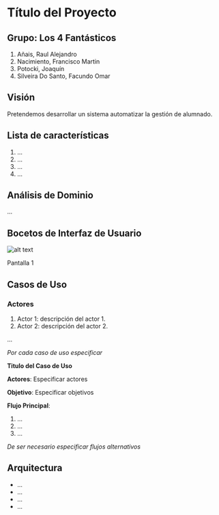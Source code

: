 # Título del Proyecto

## Grupo: Los 4 Fantásticos

1. Añais, Raul Alejandro
2. Nacimiento, Francisco Martin
3. Potocki, Joaquín
4. Silveira Do Santo, Facundo Omar
 
## Visión 

Pretendemos desarrollar un sistema automatizar la gestión de alumnado.

## Lista de características

1. ...
2. ...
3. ...
4. ...

## Análisis de Dominio

...

## Bocetos de Interfaz de Usuario


![alt text](https://github.com/cbiale/POO2/blob/master/iteraci%C3%B3n_1/oop.png "Pantalla 1")

Pantalla 1

## Casos de Uso

### Actores

1. Actor 1: descripción del actor 1.
2. Actor 2: descripción del actor 2.

...

_Por cada caso de uso especificar_

__Titulo del Caso de Uso__

__Actores__: Especificar actores

__Objetivo__: Especificar objetivos

__Flujo Principal__:

1. ...
2. ...
3. ...

_De ser necesario especificar flujos alternativos_

## Arquitectura

- ...
- ...
- ...
- ...
